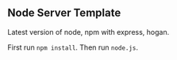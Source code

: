 ## Node Server Template

Latest version of node, npm with express, hogan.

First run ```npm install```. Then run ```node.js```.

